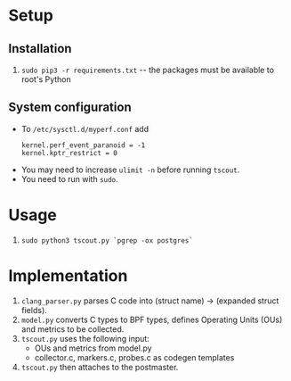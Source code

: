 # Setup

## Installation

1. `sudo pip3 -r requirements.txt` -- the packages must be available to root's Python

## System configuration

- To `/etc/sysctl.d/myperf.conf` add
   ```
   kernel.perf_event_paranoid = -1
   kernel.kptr_restrict = 0
   ```
- You may need to increase `ulimit -n` before running `tscout`.
- You need to run with `sudo`.

# Usage

1. ```sudo python3 tscout.py `pgrep -ox postgres` ```

# Implementation

1. `clang_parser.py` parses C code into (struct name) -> (expanded struct fields).
2. `model.py` converts C types to BPF types, defines Operating Units (OUs) and metrics to be collected.
3. `tscout.py` uses the following input:
    - OUs and metrics from model.py
    - collector.c, markers.c, probes.c as codegen templates
4. `tscout.py` then attaches to the postmaster.